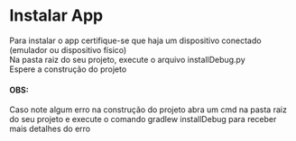 # Instalar App

Para instalar o app certifique-se que haja um dispositivo conectado (emulador ou dispositivo físico)<br>
Na pasta raiz do seu projeto, execute o arquivo installDebug.py<br>
Espere a construção do projeto

#### OBS:
Caso note algum erro na construção do projeto abra um cmd na pasta raiz do seu projeto e execute o comando gradlew installDebug para receber mais detalhes do erro
